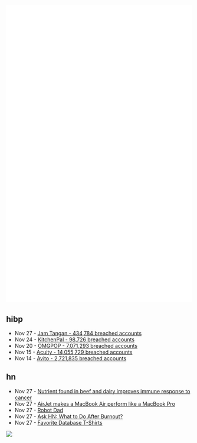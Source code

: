 ![Metrics](https://raw.githubusercontent.com/phixion/phixion/master/metrics.svg)

## hibp

<!--
for https://github.com/phixion/phixion/blob/main/.github/workflows/feeds.yml
-->
<!--START_SECTION:haveibeenpwnd-->
- Nov 27 - [Jam Tangan - 434,784 breached accounts](https://haveibeenpwned.com/PwnedWebsites#JamTangan)
- Nov 24 - [KitchenPal - 98,726 breached accounts](https://haveibeenpwned.com/PwnedWebsites#KitchenPal)
- Nov 20 - [OMGPOP - 7,071,293 breached accounts](https://haveibeenpwned.com/PwnedWebsites#OMGPOP)
- Nov 15 - [Acuity - 14,055,729 breached accounts](https://haveibeenpwned.com/PwnedWebsites#Acuity)
- Nov 14 - [Avito - 2,721,835 breached accounts](https://haveibeenpwned.com/PwnedWebsites#Avito)
<!--END_SECTION:haveibeenpwnd-->

## hn

<!--
for https://github.com/phixion/phixion/blob/main/.github/workflows/feeds.yml
-->
<!--START_SECTION:hn-->
- Nov 27 - [Nutrient found in beef and dairy improves immune response to cancer](https://biologicalsciences.uchicago.edu/news/tva-nutrient-cancer-immunity)
- Nov 27 - [AirJet makes a MacBook Air perform like a MacBook Pro](https://www.macworld.com/article/2150862/airjet-makes-a-macbook-air-perform-like-a-macbook-pro.html)
- Nov 27 - [Robot Dad](https://blog.untrod.com/2023/11/robot-dad.html)
- Nov 27 - [Ask HN: What to Do After Burnout?](https://news.ycombinator.com/item?id=38433302)
- Nov 27 - [Favorite Database T-Shirts](https://www.cs.cmu.edu/~pavlo/blog/2016/07/my-favorite-database-shirts.html)
<!--END_SECTION:hn-->

<!--
for https://yhype.me
-->
![](https://hit.yhype.me/github/profile?user_id=13013670)

